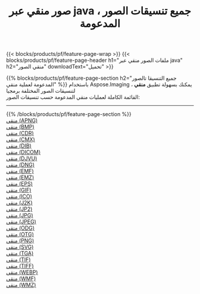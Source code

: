 ﻿---
title: صور منقي عبر java ، جميع تنسيقات الصور المدعومة 
weight: 3920
url: /ar/java/filter 
lang: ar
langdirlevel: 2
locales: zh-hans,ja,it,ru,de,es,fr,nl,id,lt,pl,pt,vi,tr,ko,zh-hant,ar,hi,th,sv,cs,uk,he
description: باستخدام Aspose.Imaging يمكنك بسهولة منقي الصور عبر java
---

{{< blocks/products/pf/feature-page-wrap >}}
{{< blocks/products/pf/feature-page-header h1="ملفات الصور منقي عبر java" h2="منقي الصور" downloadText="تحميل" >}}


{{% blocks/products/pf/feature-page-section  h2="جميع التنسيقا تالصور  المدعومة لعملية منقي" %}}
باستخدام Aspose.Imaging ، يمكنك بسهولة تطبيق **منقي** لتنسيقات الصور المختلفة برمجيا
<br/>
القائمة الكاملة لعمليات منقي المدعومة حسب تنسيقات الصور:
<hr/>
{{% /blocks/products/pf/feature-page-section %}}
<div class="container-fluid productfamilypage bg-gray">
    <div class="convertypes bg-gray agp-content section">
        <div class="container">
		<div class="row other-converters">
		    <div class='col-md-2 other-converter remove-lp remove-rp'><a href="/imaging/ar/java/filter/apng" >منقي (APNG)</a></div><div class='col-md-2 other-converter remove-lp remove-rp'><a href="/imaging/ar/java/filter/bmp" >منقي (BMP)</a></div><div class='col-md-2 other-converter remove-lp remove-rp'><a href="/imaging/ar/java/filter/cdr" >منقي (CDR)</a></div><div class='col-md-2 other-converter remove-lp remove-rp'><a href="/imaging/ar/java/filter/cmx" >منقي (CMX)</a></div><div class='col-md-2 other-converter remove-lp remove-rp'><a href="/imaging/ar/java/filter/dib" >منقي (DIB)</a></div><div class='col-md-2 other-converter remove-lp remove-rp'><a href="/imaging/ar/java/filter/dicom" >منقي (DICOM)</a></div><div class='col-md-2 other-converter remove-lp remove-rp'><a href="/imaging/ar/java/filter/djvu" >منقي (DJVU)</a></div><div class='col-md-2 other-converter remove-lp remove-rp'><a href="/imaging/ar/java/filter/dng" >منقي (DNG)</a></div><div class='col-md-2 other-converter remove-lp remove-rp'><a href="/imaging/ar/java/filter/emf" >منقي (EMF)</a></div><div class='col-md-2 other-converter remove-lp remove-rp'><a href="/imaging/ar/java/filter/emz" >منقي (EMZ)</a></div><div class='col-md-2 other-converter remove-lp remove-rp'><a href="/imaging/ar/java/filter/eps" >منقي (EPS)</a></div><div class='col-md-2 other-converter remove-lp remove-rp'><a href="/imaging/ar/java/filter/gif" >منقي (GIF)</a></div><div class='col-md-2 other-converter remove-lp remove-rp'><a href="/imaging/ar/java/filter/ico" >منقي (ICO)</a></div><div class='col-md-2 other-converter remove-lp remove-rp'><a href="/imaging/ar/java/filter/j2k" >منقي (J2K)</a></div><div class='col-md-2 other-converter remove-lp remove-rp'><a href="/imaging/ar/java/filter/jp2" >منقي (JP2)</a></div><div class='col-md-2 other-converter remove-lp remove-rp'><a href="/imaging/ar/java/filter/jpg" >منقي (JPG)</a></div><div class='col-md-2 other-converter remove-lp remove-rp'><a href="/imaging/ar/java/filter/jpeg" >منقي (JPEG)</a></div><div class='col-md-2 other-converter remove-lp remove-rp'><a href="/imaging/ar/java/filter/odg" >منقي (ODG)</a></div><div class='col-md-2 other-converter remove-lp remove-rp'><a href="/imaging/ar/java/filter/otg" >منقي (OTG)</a></div><div class='col-md-2 other-converter remove-lp remove-rp'><a href="/imaging/ar/java/filter/png" >منقي (PNG)</a></div><div class='col-md-2 other-converter remove-lp remove-rp'><a href="/imaging/ar/java/filter/svg" >منقي (SVG)</a></div><div class='col-md-2 other-converter remove-lp remove-rp'><a href="/imaging/ar/java/filter/tga" >منقي (TGA)</a></div><div class='col-md-2 other-converter remove-lp remove-rp'><a href="/imaging/ar/java/filter/tif" >منقي (TIF)</a></div><div class='col-md-2 other-converter remove-lp remove-rp'><a href="/imaging/ar/java/filter/tiff" >منقي (TIFF)</a></div><div class='col-md-2 other-converter remove-lp remove-rp'><a href="/imaging/ar/java/filter/webp" >منقي (WEBP)</a></div><div class='col-md-2 other-converter remove-lp remove-rp'><a href="/imaging/ar/java/filter/wmf" >منقي (WMF)</a></div><div class='col-md-2 other-converter remove-lp remove-rp'><a href="/imaging/ar/java/filter/wmz" >منقي (WMZ)</a></div>
                </div>
        </div>
    </div>
</div>
<br/>
